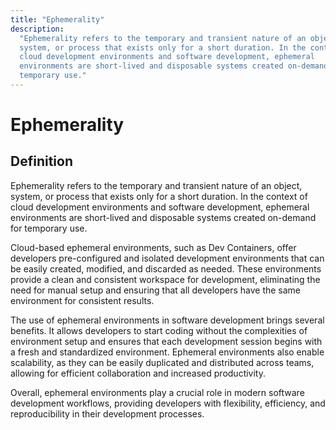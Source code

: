```yaml
---
title: "Ephemerality"
description:
  "Ephemerality refers to the temporary and transient nature of an object,
  system, or process that exists only for a short duration. In the context of
  cloud development environments and software development, ephemeral
  environments are short-lived and disposable systems created on-demand for
  temporary use."
---
```


# Ephemerality

## Definition

Ephemerality refers to the temporary and transient nature of an object, system,
or process that exists only for a short duration. In the context of cloud
development environments and software development, ephemeral environments are
short-lived and disposable systems created on-demand for temporary use.

Cloud-based ephemeral environments, such as Dev Containers, offer developers
pre-configured and isolated development environments that can be easily created,
modified, and discarded as needed. These environments provide a clean and
consistent workspace for development, eliminating the need for manual setup and
ensuring that all developers have the same environment for consistent results.

The use of ephemeral environments in software development brings several
benefits. It allows developers to start coding without the complexities of
environment setup and ensures that each development session begins with a fresh
and standardized environment. Ephemeral environments also enable scalability, as
they can be easily duplicated and distributed across teams, allowing for
efficient collaboration and increased productivity.

Overall, ephemeral environments play a crucial role in modern software
development workflows, providing developers with flexibility, efficiency, and
reproducibility in their development processes.
